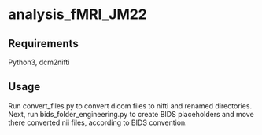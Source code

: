 # analysis_fMRI_JM22

## Requirements
Python3, dcm2nifti

## Usage
Run convert_files.py to convert dicom files to nifti and renamed directories. Next, run bids_folder_engineering.py to create BIDS placeholders and move there converted nii files, according to BIDS convention. 

